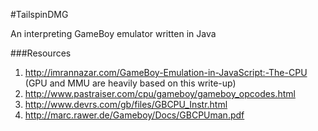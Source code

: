 #TailspinDMG

An interpreting GameBoy emulator written in Java




###Resources
1. http://imrannazar.com/GameBoy-Emulation-in-JavaScript:-The-CPU (GPU and MMU are heavily based on this write-up)
2. http://www.pastraiser.com/cpu/gameboy/gameboy_opcodes.html
3. http://www.devrs.com/gb/files/GBCPU_Instr.html
4. http://marc.rawer.de/Gameboy/Docs/GBCPUman.pdf